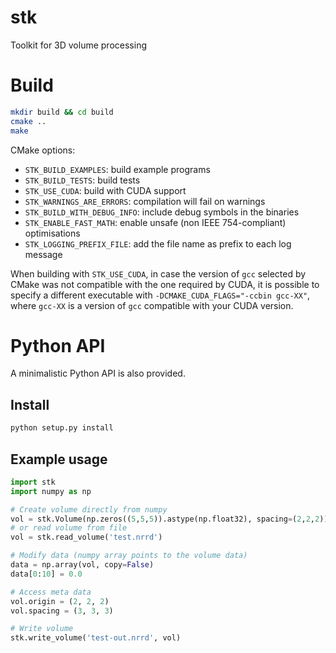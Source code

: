 # stk
Toolkit for 3D volume processing

# Build

```bash
mkdir build && cd build
cmake ..
make
```

CMake options:
  + `STK_BUILD_EXAMPLES`: build example programs
  + `STK_BUILD_TESTS`: build tests
  + `STK_USE_CUDA`: build with CUDA support
  + `STK_WARNINGS_ARE_ERRORS`: compilation will fail on warnings
  + `STK_BUILD_WITH_DEBUG_INFO`: include debug symbols in the binaries
  + `STK_ENABLE_FAST_MATH`: enable unsafe (non IEEE 754-compliant) optimisations
  + `STK_LOGGING_PREFIX_FILE`: add the file name as prefix to each log message

When building with `STK_USE_CUDA`, in case the version of `gcc` selected by
CMake was not compatible with the one required by CUDA, it is possible to
specify a different executable with `-DCMAKE_CUDA_FLAGS="-ccbin gcc-XX"`, where
`gcc-XX` is a version of `gcc` compatible with your CUDA version.

# Python API

A minimalistic Python API is also provided.

## Install

```bash
python setup.py install
```

## Example usage

```python
import stk
import numpy as np

# Create volume directly from numpy
vol = stk.Volume(np.zeros((5,5,5)).astype(np.float32), spacing=(2,2,2))
# or read volume from file
vol = stk.read_volume('test.nrrd')

# Modify data (numpy array points to the volume data)
data = np.array(vol, copy=False)
data[0:10] = 0.0

# Access meta data
vol.origin = (2, 2, 2)
vol.spacing = (3, 3, 3)

# Write volume
stk.write_volume('test-out.nrrd', vol)
```


